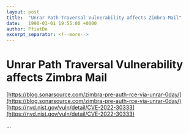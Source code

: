 ```yaml
---
layout: post
title:  "Unrar Path Traversal Vulnerability affects Zimbra Mail"
date:   1990-01-01 19:55:00 +0000
author: PfiatDe
excerpt_separator: <!--more-->
---
```


# Unrar Path Traversal Vulnerability affects Zimbra Mail
[https://blog.sonarsource.com/zimbra-pre-auth-rce-via-unrar-0day/](https://blog.sonarsource.com/zimbra-pre-auth-rce-via-unrar-0day/)
[https://nvd.nist.gov/vuln/detail/CVE-2022-30333](https://nvd.nist.gov/vuln/detail/CVE-2022-30333)

...
<!--more-->
